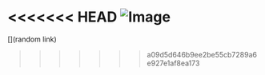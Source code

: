 <<<<<<< HEAD
![Image](http://url/a.png)
=======
[](random link)
>>>>>>> a09d5d646b9ee2be55cb7289a6e927e1af8ea173
